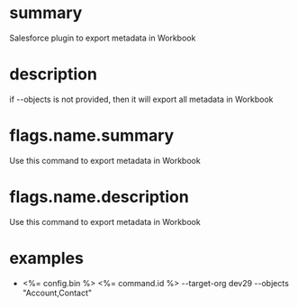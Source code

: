 # summary

Salesforce plugin to export metadata in Workbook

# description

if --objects is not provided, then it will export all metadata in Workbook 

# flags.name.summary

Use this command to export metadata in Workbook

# flags.name.description

Use this command to export metadata in Workbook

# examples

- <%= config.bin %> <%= command.id %> --target-org dev29 --objects "Account,Contact"
 
